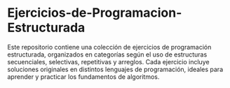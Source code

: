 # Ejercicios-de-Programacion-Estructurada
Este repositorio contiene una colección de ejercicios de programación estructurada, organizados en categorías según el uso de estructuras secuenciales, selectivas, repetitivas y arreglos. Cada ejercicio incluye soluciones originales en distintos lenguajes de programación, ideales para aprender y practicar los fundamentos de algoritmos.
